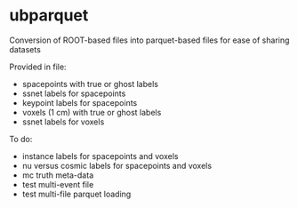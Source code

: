 # ubparquet
Conversion of ROOT-based files into parquet-based files for ease of sharing datasets

Provided in file:
* spacepoints with true or ghost labels
* ssnet labels for spacepoints
* keypoint labels for spacepoints
* voxels (1 cm) with true or ghost labels
* ssnet labels for voxels


To do:
* instance labels for spacepoints and voxels
* nu versus cosmic labels for spacepoints and voxels
* mc truth meta-data
* test multi-event file
* test multi-file parquet loading